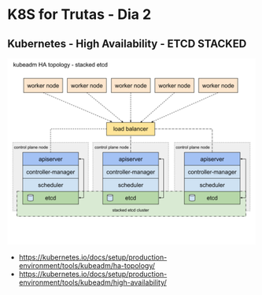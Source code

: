 # K8S for Trutas - Dia 2

## Kubernetes - High Availability - ETCD STACKED

![Kubernetes Components](../images/kubeadm-ha-topology-stacked-etcd.svg)

- <https://kubernetes.io/docs/setup/production-environment/tools/kubeadm/ha-topology/>
- <https://kubernetes.io/docs/setup/production-environment/tools/kubeadm/high-availability/>